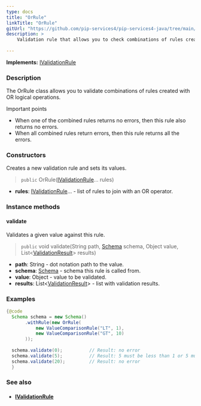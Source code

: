 ```yaml
---
type: docs
title: "OrRule"
linkTitle: "OrRule"
gitUrl: "https://github.com/pip-services4/pip-services4-java/tree/main/pip-services4-data-java"
description: >
    Validation rule that allows you to check combinations of rules created with OR logical operations.
    
---
```


**Implements:** [IValidationRule](../ivalidation_rule)

### Description

The OrRule class allows you to validate combinations of rules created with OR logical operations.

Important points

- When one of the combined rules returns no errors, then this rule also returns no errors.
- When all combined rules return errors, then this rule returns all the errors.

### Constructors
Creates a new validation rule and sets its values.

> `public` OrRule([IValidationRule](../ivalidation_rule)... rules)

- **rules**: [IValidationRule](../ivalidation_rule)... - list of rules to join with an OR operator.     

### Instance methods

#### validate
Validates a given value against this rule.

> `public` void validate(String path, [Schema](../schema) schema, Object value, List<[ValidationResult](../validation_result)> results)

- **path**: String - dot notation path to the value.
- **schema**: [Schema](../schema) - schema this rule is called from.
- **value**: Object - value to be validated.
- **results**: List<[ValidationResult](../validation_result)> - list with validation results.


### Examples

```java
{@code
  Schema schema = new Schema()
       .withRule(new OrRule(
           new ValueComparisonRule("LT", 1),
           new ValueComparisonRule("GT", 10)
       ));
 
  schema.validate(0);          // Result: no error
  schema.validate(5);          // Result: 5 must be less than 1 or 5 must be more than 10
  schema.validate(20);         // Result: no error
  }
```

### See also
- #### [IValidationRule](../ivalidation_rule)

